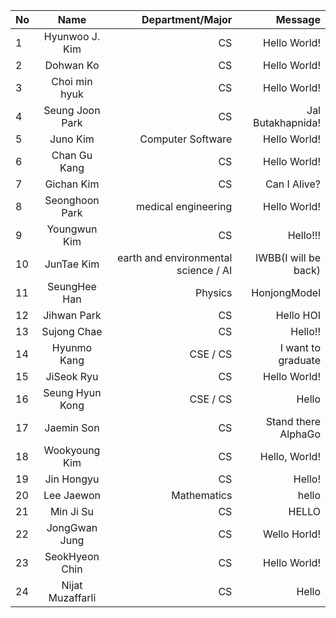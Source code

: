 | No  |       Name       |                     Department/Major |              Message |
| --- | :--------------: | -----------------------------------: | -------------------: |
| 1   |  Hyunwoo J. Kim  |                                   CS |         Hello World! |
| 2   |    Dohwan Ko     |                                   CS |         Hello World! |
| 3   |  Choi min hyuk   |                                   CS |         Hello World! |
| 4   | Seung Joon Park  |                                   CS |    Jal Butakhapnida! |
| 5   |     Juno Kim     |                    Computer Software |         Hello World! |
| 6   |   Chan Gu Kang   |                                   CS |         Hello World! |
| 7   |    Gichan Kim    |                                   CS |         Can I Alive? |
| 8   |  Seonghoon Park  |                  medical engineering |         Hello World! |
| 9   |   Youngwun Kim   |                                   CS |             Hello!!! |
| 10  |    JunTae Kim    | earth and environmental science / AI | IWBB(I will be back) |
| 11  |   SeungHee Han   |                              Physics |         HonjongModel |
| 12  |   Jihwan Park    |                                   CS |            Hello HOI |
| 13  |   Sujong Chae    |                                   CS |              Hello!! |
| 14  |   Hyunmo Kang    |                             CSE / CS |   I want to graduate |
| 15  |    JiSeok Ryu    |                                   CS |         Hello World! |
| 16  | Seung Hyun Kong  |                             CSE / CS |                Hello |
| 17  |    Jaemin Son    |                                   CS |  Stand there AlphaGo |
| 18  |  Wookyoung Kim   |                                   CS |        Hello, World! |
| 19  |    Jin Hongyu    |                                   CS |               Hello! |
| 20  |    Lee Jaewon    |                          Mathematics |                hello |
| 21  |    Min Ji Su     |                                   CS |                HELLO |
| 22  |  JongGwan Jung   |                                   CS |         Wello Horld! |
| 23  |  SeokHyeon Chin  |                                   CS |         Hello World! |
| 24  | Nijat Muzaffarli |                                   CS |                Hello |
